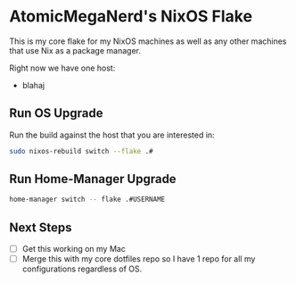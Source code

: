 # AtomicMegaNerd's NixOS Flake

This is my core flake for my NixOS machines as well as any other machines that
use Nix as a package manager.

Right now we have one host:

- blahaj

## Run OS Upgrade

Run the build against the host that you are interested in:

```bash
sudo nixos-rebuild switch --flake .#
```

## Run Home-Manager Upgrade

```bash
home-manager switch -- flake .#USERNAME
```

## Next Steps

- [ ] Get this working on my Mac
- [ ] Merge this with my core dotfiles repo so I have 1 repo for all my
      configurations regardless of OS.
